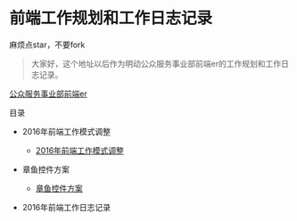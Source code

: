# 前端工作规划和工作日志记录

麻烦点star，不要fork

> 大家好，这个地址以后作为明动公众服务事业部前端er的工作规划和工作日志记录。

[公众服务事业部前端er](https://github.com/zzm1988/logbook)

目录

* 2016年前端工作模式调整
    * [ 2016年前端工作模式调整](https://github.com/zzm1988/logbook/201602/2016年前端工作模式调整.md)
* 章鱼控件方案
    * [章鱼控件方案](https://github.com/zzm1988/logbook/201602/章鱼控件方案.md)

* 2016年前端工作日志记录

